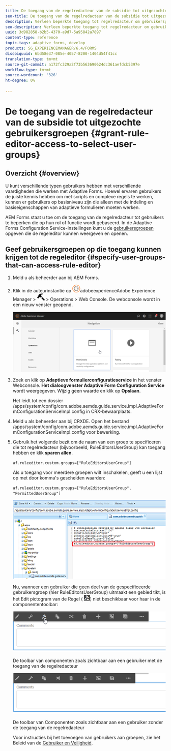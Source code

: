 ```yaml
---
title: De toegang van de regelredacteur van de subsidie tot uitgezochte gebruikersgroepen
seo-title: De toegang van de regelredacteur van de subsidie tot uitgezochte gebruikersgroepen
description: Verleen beperkte toegang tot regelredacteur om gebruikersgroepen te selecteren.
seo-description: Verleen beperkte toegang tot regelredacteur om gebruikersgroepen te selecteren.
uuid: 3d982858-b2b5-4370-a9d7-5a95842a7897
content-type: reference
topic-tags: adaptive_forms, develop
products: SG_EXPERIENCEMANAGER/6.4/FORMS
discoiquuid: 6bd58e37-085e-4057-8200-1404d54f41cc
translation-type: tm+mt
source-git-commit: a172fc329a2f73b563690624dc361aefdcb5397e
workflow-type: tm+mt
source-wordcount: '326'
ht-degree: 0%

---
```



# De toegang van de regelredacteur van de subsidie tot uitgezochte gebruikersgroepen {#grant-rule-editor-access-to-select-user-groups}

## Overzicht {#overview}

U kunt verschillende typen gebruikers hebben met verschillende vaardigheden die werken met Adaptive Forms. Hoewel ervaren gebruikers de juiste kennis hebben om met scripts en complexe regels te werken, kunnen er gebruikers op basisniveau zijn die alleen met de indeling en basiseigenschappen van adaptieve formulieren moeten werken.

AEM Forms staat u toe om de toegang van de regelredacteur tot gebruikers te beperken die op hun rol of functie wordt gebaseerd. In de Adaptive Forms Configuration Service-instellingen kunt u de [gebruikersgroepen](/help/sites-administering/security.md) opgeven die de regeleditor kunnen weergeven en openen.

## Geef gebruikersgroepen op die toegang kunnen krijgen tot de regeleditor {#specify-user-groups-that-can-access-rule-editor}

1. Meld u als beheerder aan bij AEM Forms.
1. Klik in de auteurinstantie op ![](assets/adobeexperiencemanager.png)adobeexperienceAdobe Experience Manager > ![Tools hammer](assets/hammer.png) > Operations > Web Console. De webconsole wordt in een nieuw venster geopend.

   ![1](assets/1.png)

1. Zoek en klik op **Adaptieve formulierconfiguratieservice** in het venster Webconsole. **Het dialoogvenster Adaptive Form Configuration Service** wordt weergegeven. Wijzig geen waarde en klik op **Opslaan**.

   Het leidt tot een dossier /apps/system/config/com.adobe.aemds.guide.service.impl.AdaptiveFormConfigurationServiceImpl.config in CRX-bewaarplaats.

1. Meld u als beheerder aan bij CRXDE. Open het bestand /apps/system/config/com.adobe.aemds.guide.service.impl.AdaptiveFormConfigurationServiceImpl.config voor bewerking.
1. Gebruik het volgende bezit om de naam van een groep te specificeren die tot regelredacteur (bijvoorbeeld, RuleEditorsUserGroup) kan toegang hebben en klik **sparen allen**.

   `af.ruleeditor.custom.groups=["RuleEditorsUserGroup"]`

   Als u toegang voor meerdere groepen wilt inschakelen, geeft u een lijst op met door komma&#39;s gescheiden waarden:

   `af.ruleeditor.custom.groups=["RuleEditorsUserGroup", "PermittedUserGroup"]`

   ![aanmaken-gebruiker](assets/create-user.png)

   Nu, wanneer een gebruiker die geen deel van de gespecificeerde gebruikersgroep (hier RuleEditorsUserGroup) uitmaakt een gebied tikt, is het Edit pictogram van de Regel ( ![geef-rules1](assets/edit-rules1.png)) niet beschikbaar voor haar in de componententoolbar:

   ![componentstoolbarwither](assets/componentstoolbarwithre.png)

   De toolbar van componenten zoals zichtbaar aan een gebruiker met de toegang van de regelredacteur

   ![componentstoolbarwithouding](assets/componentstoolbarwithoutre.png)

   De toolbar van Componenten zoals zichtbaar aan een gebruiker zonder de toegang van de regelredacteur

   Voor instructies bij het toevoegen van gebruikers aan groepen, zie het Beleid van de [Gebruiker en Veiligheid](/help/sites-administering/security.md).

